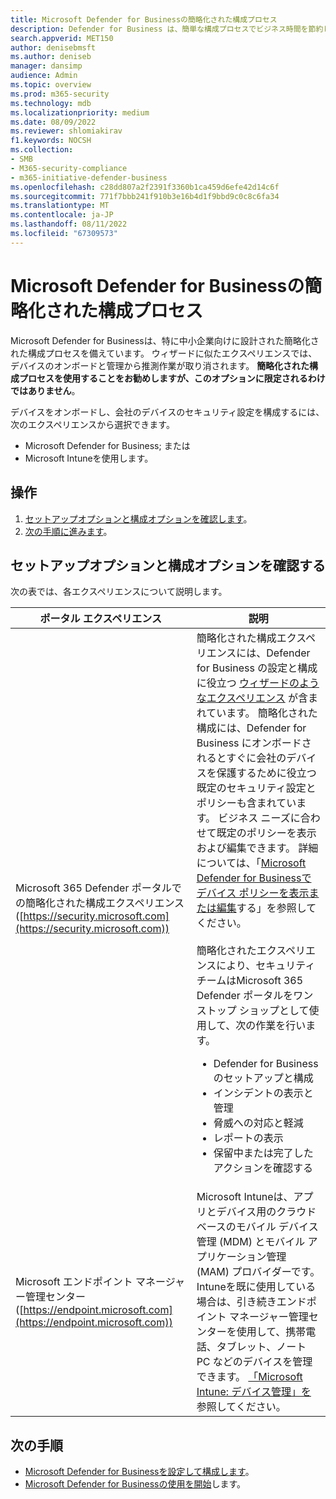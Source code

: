 ```yaml
---
title: Microsoft Defender for Businessの簡略化された構成プロセス
description: Defender for Business は、簡単な構成プロセスでビジネス時間を節約します。 1 日目からどのように動作し、ビジネスを保護するかを確認します。
search.appverid: MET150
author: denisebmsft
ms.author: deniseb
manager: dansimp
audience: Admin
ms.topic: overview
ms.prod: m365-security
ms.technology: mdb
ms.localizationpriority: medium
ms.date: 08/09/2022
ms.reviewer: shlomiakirav
f1.keywords: NOCSH
ms.collection:
- SMB
- M365-security-compliance
- m365-initiative-defender-business
ms.openlocfilehash: c28dd807a2f2391f3360b1ca459d6efe42d14c6f
ms.sourcegitcommit: 771f7bbb241f910b3e16b4d1f9bbd9c0c8c6fa34
ms.translationtype: MT
ms.contentlocale: ja-JP
ms.lasthandoff: 08/11/2022
ms.locfileid: "67309573"
---
```

# <a name="the-simplified-configuration-process-in-microsoft-defender-for-business"></a>Microsoft Defender for Businessの簡略化された構成プロセス

Microsoft Defender for Businessは、特に中小企業向けに設計された簡略化された構成プロセスを備えています。 ウィザードに似たエクスペリエンスでは、デバイスのオンボードと管理から推測作業が取り消されます。 **簡略化された構成プロセスを使用することをお勧めしますが、このオプションに限定されるわけではありません**。

デバイスをオンボードし、会社のデバイスのセキュリティ設定を構成するには、次のエクスペリエンスから選択できます。

- Microsoft Defender for Business; または
- Microsoft Intuneを使用します。

## <a name="what-to-do"></a>操作

1. [セットアップオプションと構成オプションを確認します](#review-your-setup-and-configuration-options)。
2. [次の手順に進みます](#next-steps)。


## <a name="review-your-setup-and-configuration-options"></a>セットアップオプションと構成オプションを確認する

次の表では、各エクスペリエンスについて説明します。

| ポータル エクスペリエンス  | 説明  |
|---------|---------|
| Microsoft 365 Defender ポータルでの簡略化された構成エクスペリエンス ([https://security.microsoft.com](https://security.microsoft.com))  | 簡略化された構成エクスペリエンスには、Defender for Business の設定と構成に役立つ [ウィザードのようなエクスペリエンス](mdb-use-wizard.md) が含まれています。 簡略化された構成には、Defender for Business にオンボードされるとすぐに会社のデバイスを保護するために役立つ既定のセキュリティ設定とポリシーも含まれています。 ビジネス ニーズに合わせて既定のポリシーを表示および編集できます。 詳細については、「[Microsoft Defender for Businessでデバイス ポリシーを表示または編集](mdb-view-edit-policies.md)する」を参照してください。<br/><br/>簡略化されたエクスペリエンスにより、セキュリティ チームはMicrosoft 365 Defender ポータルをワンストップ ショップとして使用して、次の作業を行います。 <ul><li>Defender for Business のセットアップと構成</li><li>インシデントの表示と管理</li><li>脅威への対応と軽減</li><li>レポートの表示</li><li>保留中または完了したアクションを確認する  |
| Microsoft エンドポイント マネージャー管理センター ([https://endpoint.microsoft.com](https://endpoint.microsoft.com))  | Microsoft Intuneは、アプリとデバイス用のクラウドベースのモバイル デバイス管理 (MDM) とモバイル アプリケーション管理 (MAM) プロバイダーです。 Intuneを既に使用している場合は、引き続きエンドポイント マネージャー管理センターを使用して、携帯電話、タブレット、ノート PC などのデバイスを管理できます。 [「Microsoft Intune: デバイス管理」を](/mem/intune/fundamentals/what-is-device-management)参照してください。  |

## <a name="next-steps"></a>次の手順

- [Microsoft Defender for Businessを設定して構成します](mdb-setup-configuration.md)。
- [Microsoft Defender for Businessの使用を開始](mdb-get-started.md)します。
